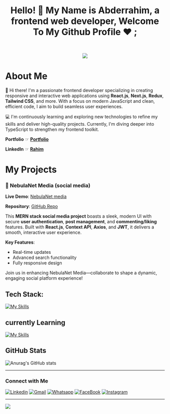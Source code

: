 <h1 align="center">Hello! 👋 <!-- <img src="https://raw.githubusercontent.com/MartinHeinz/MartinHeinz/master/wave.gif" width="25px"> --> My Name is Abderrahim, a frontend web developer, Welcome To My Github Profile ♥ ;
</h1>

<br>

<p align="center">
  <a href="https://github.com/DenverCoder1/readme-typing-svg"><img src="https://readme-typing-svg.herokuapp.com?lines=I'm+a+full+stack+developer;Freelancer&center=true&width=380&height=45"></a>
</p>



# About Me

👋 Hi there! I'm a passionate frontend developer specializing in creating responsive and interactive web applications using **React.js**, **Next.js**, **Redux**, **Tailwind CSS**, and more. With a focus on modern JavaScript and clean, efficient code, I aim to build seamless user experiences.

💻 I'm continuously learning and exploring new technologies to refine my skills and deliver high-quality projects. Currently, I'm diving deeper into TypeScript to strengthen my frontend toolkit.

**Portfolio** ☞ [**Portfolio**](https://rahim-portfolio-alpha.vercel.app/)

**LinkedIn** ☞ [**Rahim**](https://www.linkedin.com/in/abderrahim-laribi-467b542b0/)

# My Projects

### 📱 NebulaNet Media (social media)
**Live Demo**: [NebulaNet media](https://nebula-net-social.onrender.com/)

**Repository**: [GitHub Repo](https://github.com/Rahim-lrb/nebula-net-social)

This **MERN stack social media project** boasts a sleek, modern UI with secure **user authentication**, **post management**, and **commenting/liking** features. Built with **React.js**, **Context API**, **Axios**, and **JWT**, it delivers a smooth, interactive user experience.

**Key Features**:
- Real-time updates
- Advanced search functionality
- Fully responsive design

Join us in enhancing NebulaNet Media—collaborate to shape a dynamic, engaging social platform experience!


## Tech Stack:

[![My Skills](https://skillicons.dev/icons?i=html,css,js,react,nextjs,tailwind,nodejs,mongodb,redux,typescript)](https://skillicons.dev)

## currently Learning

[![My Skills](https://skillicons.dev/icons?i=figma,php,wordpress)](https://skillicons.dev)



## GitHub Stats

![Anurag's GitHub stats](https://github-readme-stats.vercel.app/api?username=Rahim-lrb&show_icons=true&theme=radical)

---

### Connect with Me

[![Linkedin](https://img.shields.io/badge/LinkedIn-0077B5?style=for-the-badge&logo=linkedin&logoColor=white)](https://www.linkedin.com/in/abderrahim-laribi-467b542b0/)
[![Gmail](https://img.shields.io/badge/Gmail-D14836?style=for-the-badge&logo=gmail&logoColor=white&link=mailto:omarabdou2002@gmail.com)](mailto:aberrahimcoder@gmail.com)
[![Whatsapp](https://img.shields.io/badge/-Whatsapp-075e54?style=for-the-badge&logo=Whatsapp&logoColor=white)](https://api.whatsapp.com/send/?phone=0664732002&text&type=phone_number&app_absent=0)
[![FaceBook](https://img.shields.io/badge/Facebook-1877F2?style=for-the-badge&logo=facebook&logoColor=white)](https://www.facebook.com/Omar.ElShiref.programmer/)
[![Instagram](https://img.shields.io/badge/Instagram-E4405F?style=for-the-badge&logo=instagram&logoColor=white)](https://www.instagram.com/omar_elshiref_programmer/)

---
[![](https://visitcount.itsvg.in/api?id=Rahim-lrb&icon=0&color=0)](https://visitcount.itsvg.in)





